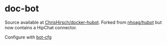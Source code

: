 doc-bot
=======

Source available at [ChrisHirsch/docker-hubot](https://github.com/ChrisHirsch/docker-hubot).
Forked from [nhoag/hubot](https://github.com/nhoag/hubot) but now contains a HipChat connector.

Configure with [bot-cfg](https://github.com/nhoag/bot-cfg)

